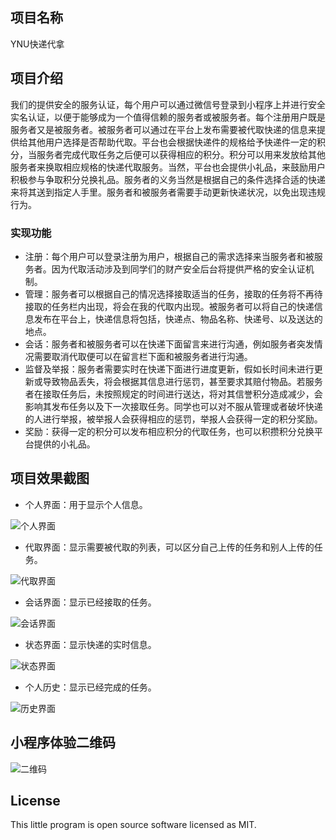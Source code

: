 ## 项目名称
YNU快递代拿
## 项目介绍
我们的提供安全的服务认证，每个用户可以通过微信号登录到小程序上并进行安全实名认证，以便于能够成为一个值得信赖的服务者或被服务者。每个注册用户既是服务者又是被服务者。被服务者可以通过在平台上发布需要被代取快递的信息来提供给其他用户选择是否帮助代取。平台也会根据快递件的规格给予快递件一定的积分，当服务者完成代取任务之后便可以获得相应的积分。积分可以用来发放给其他服务者来换取相应规格的快递代取服务。当然，平台也会提供小礼品，来鼓励用户积极参与争取积分兑换礼品。服务者的义务当然是根据自己的条件选择合适的快递来将其送到指定人手里。服务者和被服务者需要手动更新快递状况，以免出现违规行为。
### 实现功能
+ 注册：每个用户可以登录注册为用户，根据自己的需求选择来当服务者和被服务者。因为代取活动涉及到同学们的财产安全后台将提供严格的安全认证机制。
+ 管理：服务者可以根据自己的情况选择接取适当的任务，接取的任务将不再待接取的任务栏内出现，将会在我的代取内出现。被服务者可以将自己的快递信息发布在平台上，快递信息将包括，快递点、物品名称、快递号、以及送达的地点。
+ 会话：服务者和被服务者可以在快递下面留言来进行沟通，例如服务者突发情况需要取消代取便可以在留言栏下面和被服务者进行沟通。
+ 监督及举报：服务者需要实时在快递下面进行进度更新，假如长时间未进行更新或导致物品丢失，将会根据其信息进行惩罚，甚至要求其赔付物品。若服务者在接取任务后，未按照规定的时间进行送达，将对其信誉积分造成减少，会影响其发布任务以及下一次接取任务。同学也可以对不服从管理或者破坏快递的人进行举报，被举报人会获得相应的惩罚，举报人会获得一定的积分奖励。
+ 奖励：获得一定的积分可以发布相应积分的代取任务，也可以积攒积分兑换平台提供的小礼品。

## 项目效果截图
+ 个人界面：用于显示个人信息。

![个人界面](https://github.com/xuandp/helpexpress/edit/master/image/me.jpg)

+ 代取界面：显示需要被代取的列表，可以区分自己上传的任务和别人上传的任务。

![代取界面](https://github.com/xuandp/helpexpress/edit/master/image/list.jpg)

+ 会话界面：显示已经接取的任务。

![会话界面](https://github.com/xuandp/helpexpress/edit/master/image/community.jpg)

+ 状态界面：显示快递的实时信息。

![状态界面](https://github.com/xuandp/helpexpress/edit/master/image/state.jpg)

+ 个人历史：显示已经完成的任务。

![历史界面](https://github.com/xuandp/helpexpress/edit/master/image/history.jpg)

## 小程序体验二维码

![二维码](https://github.com/xuandp/helpexpress/edit/master/image/link.jpg)

## License
This little program is open source software licensed as MIT.
